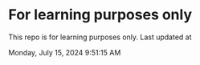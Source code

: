 # For learning purposes only
This repo is for learning purposes only.
Last updated at

Monday, July 15, 2024 9:51:15 AM

